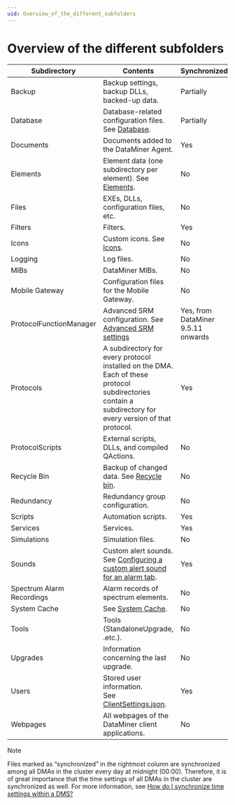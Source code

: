 ```yaml
---
uid: Overview_of_the_different_subfolders
---
```


# Overview of the different subfolders

| Subdirectory              | Contents                                                                                                                                                                               | Synchronized?                      |
|---------------------------|----------------------------------------------------------------------------------------------------------------------------------------------------------------------------------------|------------------------------------|
| Backup                    | Backup settings, backup DLLs, backed-up data.                                                                                                                                          | Partially                          |
| Database                  | Database-related configuration files. See [Database](Database.md).                                                                                                                     | Partially                          |
| Documents                 | Documents added to the DataMiner Agent.                                                                                                                                                | Yes                                |
| Elements                  | Element data (one subdirectory per element). See [Elements](Elements1.md#elements).                                                                                                    | No                                 |
| Files                     | EXEs, DLLs, configuration files, etc.                                                                                                                                                  | No                                 |
| Filters                   | Filters.                                                                                                                                                                               | Yes                                |
| Icons                     | Custom icons. See [Icons](Icons.md).                                                                                                                                                   | No                                 |
| Logging                   | Log files.                                                                                                                                                                             | No                                 |
| MIBs                      | DataMiner MIBs.                                                                                                                                                                        | No                                 |
| Mobile Gateway            | Configuration files for the Mobile Gateway.                                                                                                                                            | No                                 |
| ProtocolFunctionManager   | Advanced SRM configuration. See [Advanced SRM settings](xref:Advanced_SRM_settings)                                                                                     | Yes, from DataMiner 9.5.11 onwards |
| Protocols                 | A subdirectory for every protocol installed on the DMA.<br> Each of these protocol subdirectories contain a subdirectory for every version of that protocol.                           | Yes                                |
| ProtocolScripts           | External scripts, DLLs, and compiled QActions.                                                                                                                                         | No                                 |
| Recycle Bin               | Backup of changed data. See [Recycle bin](Recycle_bin.md).                                                                                                                             | No                                 |
| Redundancy                | Redundancy group configuration.                                                                                                                                                        | No                                 |
| Scripts                   | Automation scripts.                                                                                                                                                                    | Yes                                |
| Services                  | Services.                                                                                                                                                                              | Yes                                |
| Simulations               | Simulation files.                                                                                                                                                                      | No                                 |
| Sounds                    | Custom alert sounds. See [Configuring a custom alert sound for an alarm tab](xref:Working_with_the_Alarm_Console#configuring-a-custom-alert-sound-for-an-alarm-tab). | Yes                                |
| Spectrum Alarm Recordings | Alarm records of spectrum elements.                                                                                                                                                    | No                                 |
| System Cache              | See [System Cache](System_Cache.md).                                                                                                                                                   | No                                 |
| Tools                     | Tools (StandaloneUpgrade, .etc.).                                                                                                                                                      | No                                 |
| Upgrades                  | Information concerning the last upgrade.                                                                                                                                               | No                                 |
| Users                     | Stored user information.<br> See [ClientSettings.json](ClientSettings_json.md#clientsettingsjson).                                                                                     | Yes                                |
| Webpages                  | All webpages of the DataMiner client applications.                                                                                                                                     | No                                 |

> [!NOTE]
> Files marked as “synchronized” in the rightmost column are synchronized among all DMAs in the cluster every day at midnight (00:00). Therefore, it is of great importance that the time settings of all DMAs in the cluster are synchronized as well. For more information, see [How do I synchronize time settings within a DMS?](xref:General_configuration#how-do-i-synchronize-time-settings-within-a-dms)
